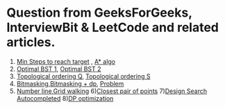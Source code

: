 # Question from GeeksForGeeks, InterviewBit & LeetCode and related articles.

1) [Min Steps to reach target](https://www.geeksforgeeks.org/minimum-steps-reach-target-knight-set-2/) , [A* algo](https://www.youtube.com/watch?v=Hpm_JUYOYsc)
2) [Optimal BST 1](https://www.geeksforgeeks.org/optimal-binary-search-tree-dp-24), [Optimal BST 2](https://www.youtube.com/watch?v=PjcBOfqQlNo&t=44s)
3) [Topological ordering Q](https://www.hackerrank.com/topics/topological-sorting), [Topological ordering S](https://www.youtube.com/watch?v=ddTC4Zovtbc&t=143s)
4) [Bitmasking](https://www.youtube.com/watch?v=bjucBkxrMBs),[Bitmasking + dp](https://codeforces.com/blog/entry/45223), [Problem](https://www.hackerrank.com/contests/countercode/challenges/subset)
5) [Number line](https://www.careercup.com/question?id=6229105402970112),[Grid walking](https://www.hackerrank.com/challenges/grid-walking/problem)
6)[Closest pair of points](https://www.youtube.com/watch?v=0W_m46Q4qMc)
7)[Design Search Autocompleted](https://leetcode.com/problems/design-search-autocomplete-system/)
8)[DP optimization](https://codeforces.com/blog/entry/8219)
